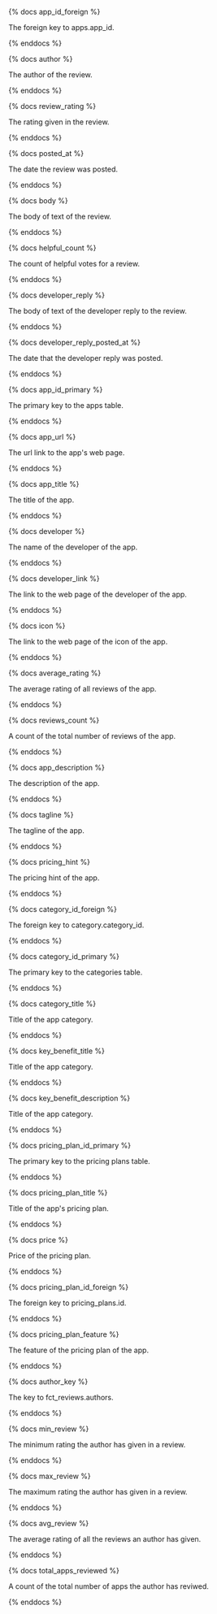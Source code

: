 {% docs app_id_foreign %}

The foreign key to apps.app_id.

{% enddocs %}

{% docs author %}

The author of the review.

{% enddocs %}

{% docs review_rating %}

The rating given in the review.

{% enddocs %}

{% docs posted_at %}

The date the review was posted.                                    

{% enddocs %}

{% docs body %}

The body of text of the review.

{% enddocs %}

{% docs helpful_count %}

The count of helpful votes for a review.

{% enddocs %}

{% docs developer_reply %}

The body of text of the developer reply to the review.

{% enddocs %}

{% docs developer_reply_posted_at %}

The date that the developer reply was posted.

{% enddocs %}

{% docs app_id_primary %}

The primary key to the apps table.

{% enddocs %}

{% docs app_url %}

The url link to the app's web page.

{% enddocs %}

{% docs app_title %}

The title of the app.

{% enddocs %}

{% docs developer %}

The name of the developer of the app.

{% enddocs %}

{% docs developer_link %}

The link to the web page of the developer of the app.

{% enddocs %}

{% docs icon %}

The link to the web page of the icon of the app.

{% enddocs %}

{% docs average_rating %}

The average rating of all reviews of the app.

{% enddocs %}

{% docs reviews_count %}

A count of the total number of reviews of the app.

{% enddocs %}

{% docs app_description %}

The description of the app.

{% enddocs %}

{% docs tagline %}

The tagline of the app.

{% enddocs %}

{% docs pricing_hint %}

The pricing hint of the app.

{% enddocs %}

{% docs category_id_foreign %}

The foreign key to category.category_id.

{% enddocs %}

{% docs category_id_primary %}

The primary key to the categories table.

{% enddocs %}

{% docs category_title %}

Title of the app category.

{% enddocs %}

{% docs key_benefit_title %}

Title of the app category.

{% enddocs %}

{% docs key_benefit_description %}

Title of the app category.

{% enddocs %}

{% docs pricing_plan_id_primary %}

The primary key to the pricing plans table.

{% enddocs %}

{% docs pricing_plan_title %}

Title of the app's pricing plan.

{% enddocs %}

{% docs price %}

Price of the pricing plan.

{% enddocs %}

{% docs pricing_plan_id_foreign %}

The foreign key to pricing_plans.id.

{% enddocs %}

{% docs pricing_plan_feature %}

The feature of the pricing plan of the app.

{% enddocs %}

{% docs author_key %}

The key to fct_reviews.authors.

{% enddocs %}

{% docs min_review %}

The minimum rating the author has given in a review.

{% enddocs %}

{% docs max_review %}

The maximum rating the author has given in a review.

{% enddocs %}

{% docs avg_review %}

The average rating of all the reviews an author has given.

{% enddocs %}

{% docs total_apps_reviewed %}

A count of the total number of apps the author has reviwed.

{% enddocs %}


    
        
        
        
        
        